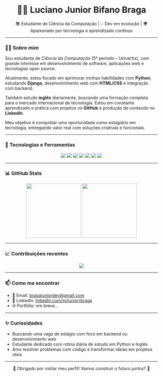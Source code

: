 <h1 align="center">👨‍💻 Luciano Junior Bifano Braga</h1>

<p align="center">
  📚 Estudante de Ciência da Computação | 💡 Dev em evolução | 🌍 Apaixonado por tecnologia e aprendizado contínuo
</p>

---

### 👨‍💻 Sobre mim

Sou estudante de *Ciência da Computação* (5º período – Univertix), com grande interesse em desenvolvimento de software, aplicações web e tecnologias open source.

Atualmente, estou focado em aprimorar minhas habilidades com **Python**, estudando **Django**, desenvolvimento web com **HTML/CSS** e integração com backend.

Também estudo **inglês** diariamente, buscando uma formação completa para o mercado internacional de tecnologia. Estou em constante aprendizado e prática com projetos no **GitHub** e produção de conteúdo no **LinkedIn**.

Meu objetivo é conquistar uma oportunidade como estagiário em tecnologia, entregando valor real com soluções criativas e funcionais.

---

### 🧰 Tecnologias e Ferramentas

<div align="center">
  <img src="https://img.shields.io/badge/Python-3776AB?style=for-the-badge&logo=python&logoColor=white"/>
  <img src="https://img.shields.io/badge/Django-092E20?style=for-the-badge&logo=django&logoColor=white"/>
  <img src="https://img.shields.io/badge/HTML5-E34F26?style=for-the-badge&logo=html5&logoColor=white"/>
  <img src="https://img.shields.io/badge/CSS3-1572B6?style=for-the-badge&logo=css3&logoColor=white"/>
  <img src="https://img.shields.io/badge/Git-F05032?style=for-the-badge&logo=git&logoColor=white"/>
  <img src="https://img.shields.io/badge/GitHub-181717?style=for-the-badge&logo=github&logoColor=white"/>
  <img src="https://img.shields.io/badge/VSCode-007ACC?style=for-the-badge&logo=visual-studio-code&logoColor=white"/>
</div>

---

### 📊 GitHub Stats

<div align="center">
  <img height="180em" src="https://github-readme-stats.vercel.app/api?username=JuniorrBraga&show_icons=true&theme=tokyonight&count_private=true"/>
  <img height="180em" src="https://github-readme-stats.vercel.app/api/top-langs/?username=JuniorrBraga&layout=compact&theme=tokyonight"/>
</div>

---

### 📈 Contribuições recentes

<div align="center">
  <img src="https://github-readme-activity-graph.vercel.app/graph?username=JuniorrBraga&theme=tokyo-night&hide_border=true"/>
</div>

---

### 📫 Como me encontrar

- 📧 Email: bragajuniordev@gmail.com
- 💼 LinkedIn: [linkedin.com/in/juniorrbraga](https://linkedin.com/in/juniorrbraga)
- 🌐 Portfólio: em breve...

---

### ✨ Curiosidades

- Buscando uma vaga de estágio com foco em backend ou desenvolvimento web  
- Estudante dedicado com rotina diária de estudo em Python e Inglês  
- Amo resolver problemas com código e transformar ideias em projetos úteis  

---

<p align="center">
  🙌 Obrigado por visitar meu perfil!  
  Vamos construir o futuro juntos? 🚀
</p>
